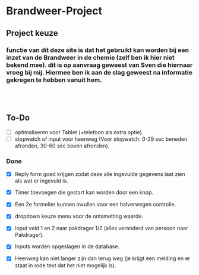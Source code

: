 # Brandweer-Project

## Project keuze

### functie van dit deze site is dat het gebruikt kan worden bij een inzet van de Brandweer in de chemie (zelf ben ik hier niet bekend mee). dit is op aanvraag geweest van Sven die hiernaar vroeg bij mij. Hiermee ben ik aan de slag geweest na informatie gekregen te hebben vanuit hem.
<br>
<br>

## To-Do

- [ ] optimaliseren voor Tablet (+telefoon als extra optie).
- [ ] stopwatch of input voor heenweg (Voor stopwatch: 0-29 sec beneden afronden, 30-60 sec boven afronden).

### Done
- [x] Reply form goed krijgen zodat deze alle ingevulde gegevens laat zien als wat er ingevuld is.
- [x] Timer toevoegen die gestart kan worden door een knop.
- [x] Een 2e formelier kunnen invullen voor een halverwegen controlle.
- [X] dropdown keuze menu voor de ontsmetting waarde.
- [x] input veld 1 en 2 naar pakdrager 1/2 (alles veranderd van persoon naar Pakdrager).
- [x] Inputs worden opgeslagen in de database.
- [x] Heenweg kan niet langer zijn dan terug weg (je krijgt een melding en er staat in rode text dat het niet mogelijk is).

